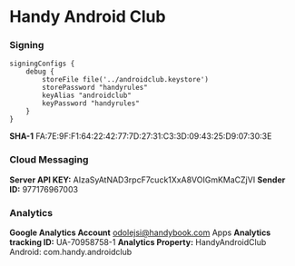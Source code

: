# Handy Android Club

### Signing
    signingConfigs {
        debug {
            storeFile file('../androidclub.keystore')
            storePassword "handyrules"
            keyAlias "androidclub"
            keyPassword "handyrules"
        }
    }
**SHA-1** FA:7E:9F:F1:64:22:42:77:7D:27:31:C3:3D:09:43:25:D9:07:30:3E

### Cloud Messaging
**Server API KEY:** AIzaSyAtNAD3rpcF7cuck1XxA8VOIGmKMaCZjVI
**Sender ID:** 977176967003

### Analytics
**Google Analytics Account** odolejsi@handybook.com Apps
**Analytics tracking ID:** UA-70958758-1
**Analytics Property:** HandyAndroidClub Android: com.handy.androidclub
